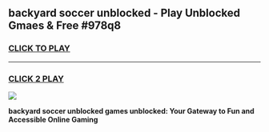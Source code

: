 
## backyard soccer unblocked - Play Unblocked Gmaes & Free #978q8
<h3>
<a href="https://news.freeplayer.one?title=backyard_soccer_unblocked&ref=26F">CLICK TO PLAY</a></h3>
<hr>

<h3>
<a href="https://news.freeplayer.one?title=backyard_soccer_unblocked&ref=26F">CLICK 2 PLAY</a>
  
</h3>

<a href="https://news.freeplayer.one?title=backyard_soccer_unblocked&ref=26F/"><img src="https://clearcache.store/games.png"></a>


**backyard soccer unblocked games unblocked: Your Gateway to Fun and Accessible Online Gaming**
